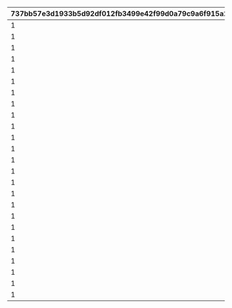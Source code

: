 |737bb57e3d1933b5d92df012fb3499e42f99d0a79c9a6f915a2d9c19311208b9|2452b4db73aecae19424e1e1849bcf7409a3b732c5b7674e4e981db90ef3ceb9|e66a3dd64b9476cce022a11aed61840ad691941f3edcc43bf6d31ac1a035d3d7|43f550f129826d609c4abcc9180dd91fafb2678ae520758686240b1514779a68|506fa950ead9163ebe1e872a251e68955b4923b786b28bee019c474f7f1f41b3|e3f0445101fc098f1052a74d37b10b9dd8e29f7a15687aa5da85bcd0fffbf3eb|af12a4fc89275f13b72ecb8cd2c4ac38a45763a2c895c0e6755169f3d24c6c0d|623d294f9390ff2c08f23cd9ff7c40982ae858b98ce9ea0df371d9cc7f2d88dd|1039603b8f66cb8ebc07ea6111344fc8903d635a288064dd18d84c42a343e898|fb68d64863721943669ac4f13e2bf6fe3a9958cffc1750c1a710b1bc1231ef50|8a3f5338721564a4689179f39f73c5fd11575a5fbbfe06b0c247cce0db58df1a|2f6bdb31e0e05d1cee8732a0007ae53ed439b2d78977051854cf5e94c466c14b|eb6097ee2bc40e3a03e41ef22954413d79339984ee28a528bda4b293ffd7b47b|6e2cef3f0b44a083cbc1d55ce4689657ee947ca98e34918629029278e8c00b6b|6150a0b85477f4000a1c5f850ea972050f93c5c14d30538beead61a9ce8db611|
| --- | --- | --- | --- | --- | --- | --- | --- | --- | --- | --- | --- | --- | --- | --- |
|1|110001|90|0|100113|0|90110001|bgm_M57|bgm_M57|701000101|EASY|100113|1|0|1|
|1|110001|90|0|100113|0|90110002|bgm_M57|bgm_M57|701000102|NORMAL|100113|1|0|2|
|1|110001|90|0|100113|0|90110003|bgm_M57|bgm_M57|701000103|HARD|100113|1|0|3|
|1|110001|90|0|100113|0|90110004|bgm_M57|bgm_M57|701000104|VERY HARD|100113|1|0|4|
|1|110001|90|0|100113|0|90110005|bgm_M57|bgm_M57|701000105|EXTREME|100113|1|0|5|
|1|120001|90|0|103013|0|90120001|bgm_M169|bgm_M169|701000201|EASY|103013|2|0|1|
|1|120001|90|0|103013|0|90120002|bgm_M169|bgm_M169|701000202|NORMAL|103013|2|0|2|
|1|120001|90|0|103013|0|90120003|bgm_M169|bgm_M169|701000203|HARD|103013|2|0|3|
|1|120001|90|0|103013|0|90120004|bgm_M169|bgm_M169|701000204|VERY HARD|103013|2|0|4|
|1|120001|90|0|103013|0|90120005|bgm_M169|bgm_M169|701000205|EXTREME|103013|2|0|5|
|1|130001|90|0|100113|0|90130001|bgm_M64|bgm_M64|701000301|EASY|100113|3|0|1|
|1|130001|90|0|100113|0|90130002|bgm_M64|bgm_M64|701000302|NORMAL|100113|3|0|2|
|1|130001|90|0|100113|0|90130003|bgm_M64|bgm_M64|701000303|HARD|100113|3|0|3|
|1|130001|90|0|100113|0|90130004|bgm_M64|bgm_M64|701000304|VERY HARD|100113|3|0|4|
|1|130001|90|0|100113|0|90130005|bgm_M64|bgm_M64|701000305|EXTREME|100113|3|0|5|
|1|140001|90|0|100113|0|90140001|bgm_M07|bgm_M07|701000401|EASY|100113|4|0|1|
|1|140001|90|0|100113|0|90140002|bgm_M07|bgm_M07|701000402|NORMAL|100113|4|0|2|
|1|140001|90|0|100113|0|90140003|bgm_M07|bgm_M07|701000403|HARD|100113|4|0|3|
|1|140001|90|0|100113|0|90140004|bgm_M07|bgm_M07|701000404|VERY HARD|100113|4|0|4|
|1|140001|90|0|100113|0|90140005|bgm_M07|bgm_M07|701000405|EXTREME|100113|4|0|5|
|1|150001|90|0|103013|0|90150001|bgm_M170|bgm_M170|701000501|EASY|103013|5|0|1|
|1|150001|90|0|103013|0|90150002|bgm_M170|bgm_M170|701000502|NORMAL|103013|5|0|2|
|1|150001|90|0|103013|0|90150003|bgm_M170|bgm_M170|701000503|HARD|103013|5|0|3|
|1|150001|90|0|103013|0|90150004|bgm_M170|bgm_M170|701000504|VERY HARD|103013|5|0|4|
|1|150001|90|0|103013|0|90150005|bgm_M170|bgm_M170|701000505|EXTREME|103013|5|0|5|